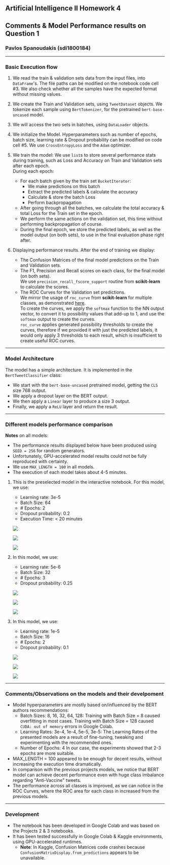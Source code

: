 ## Artificial Intelligence II Homework 4
## Comments & Model Performance results on Question 1
### Pavlos Spanoudakis (sdi1800184)
***

### Basic Execution flow

1)  We read the train & validation sets data from the input files, into `DataFrame`'s. The file paths can be modified on the notebook code cell #3.
    We also check whether all the samples have the expected format without missing values.

2)  We create the Train and Validation sets, using `TweetDataset` objects. We tokenize each sample using `BertTokenizer`, for the pretrained `bert-base-uncased` model.

3)  We will access the two sets in batches, using `DataLoader` objects.

4)  We initialize the Model. Hyperparameters such as number of epochs, batch size, learning rate & Dropout probability can be modified on code cell #5.
    We use `CrossEntropyLoss` and the `Adam` optimizer.

5)  We train the model:
    We use `list`s to store several performance stats during training, such as Loss and Accuracy on Train and Validation sets after each epoch.\
    During each epoch:
    - For each batch given by the train set `BucketIterator`:
        - We make predictions on this batch
        - Extract the predicted labels & calculate the accuracy
        - Calculate & store the batch Loss
        - Perform backpropagation
    - After going through all the batches, we calculate the total accuracy & total Loss for the Train set in the epoch.
    - We perform the same actions on the validation set, this time without performing backpropagation of course.
    - During the final epoch, we store the predicted labels, as well as the model output (on both sets), to use in the final evaluation phase right after.

6)  Displaying performance results. After the end of training we display:
    - The Confusion Matrices of the final model predictions on the Train and Validation sets.
    - The F1, Precision and Recall scores on each class, for the final model (on both sets).\
    We use `precision_recall_fscore_support` routine from **scikit-learn** to calculate the scores.
    - The ROC Curves for the Validation set predictions.\
    We mirror the usage of `roc_curve` from **scikit-learn** for multiple classes, as demonstrated [here](https://scikit-learn.org/stable/auto_examples/model_selection/plot_roc.html#plot-roc-curves-for-the-multiclass-problem).\
    To create the curves, we apply the `softmax` function to the NN output vector, to convert it to possibility values that add-up to 1, and use the `softmax` output to create the curves.\
    `roc_curve` applies generated possibility thresholds to create the curves, therefore if we provided it with just the predicted labels, it would only apply 3 thresholds to each result, which is insufficient to create useful ROC curves.

***
### Model Architecture
The model has a simple architecture. It is implemented in the `BertTweetClassifier` class:
- We start with the `bert-base-uncased` pretrained model, getting the `CLS` size 768 output.
- We apply a dropout layer on the BERT output.
- We then apply a `Linear` layer to produce a size 3 output.
- Finally, we apply a `ReLU` layer and return the result.

***
### Different models performance comparison
**Notes** on all models:
- The performance results displayed below have been produced using `SEED = 256` for random generators.
- Unfortunately, GPU-accelerated model results could not be fully reproduced with certainty.
- We use `MAX_LENGTH = 100` in all models.
- The execution of each model takes about 4-5 minutes.
1) This is the preselected model in the interactive notebook. For this model, we use:
    - Learning rate: 3e-5
    - Batch Size: 64
    - \# Epochs: 2
    - Dropout probability: 0.2
    - Execution Time: < 20 minutes

    ![](./exp_results/model1/cm.png)

    ![](./exp_results/model1/scores.png)

    ![](./exp_results/model1/curves.png)
2) In this model, we use:
    - Learning rate: 5e-6
    - Batch Size: 32
    - \# Epochs: 3
    - Dropout probability: 0.25

    ![](./exp_results/model1/cm.png)

    ![](./exp_results/model1/scores.png)

    ![](./exp_results/model1/curves.png)
3) In this model, we use:
    - Learning rate: 1e-5
    - Batch Size: 16
    - \# Epochs: 2
    - Dropout probability: 0.1

    ![](./exp_results/model1/cm.png)

    ![](./exp_results/model1/scores.png)

    ![](./exp_results/model1/curves.png)

***
### Comments/Observations on the models and their develpoment
- Model hyperparameters are mostly based on/influenced by the BERT authors recommendations:
    - Batch Sizes: 8, 16, 32, 64, 128:
    Training with Batch Size = 8 caused overfitting in most cases. Training with Batch Size = 128 caused `CUDA: out of memory` errors in Google Colab.
    - Learning Rates: 3e-4, 1e-4, 5e-5, 3e-5:
    The Learning Rates of the presented models are a result of fine-tuning, tweaking and experimenting with the recommended ones.
    - Number of Epochs: 4
    In our case, the experiments showed that 2-3 epochs are more suitable.
- MAX_LENGTH = 100 appeared to be enough for decent results, without increasing the execution time dramatically.
- In comparison with the previous projects models, we notice that BERT model can achieve decent performance even with huge class imbalance regarding "Anti-Vaccine" tweets.
- The performance across all classes is improved, as we can notice in the ROC Curves, where the ROC area for each class in increased from the previous models.

***
### Development
-   The notebook has been developed in Google Colab and was based on the Projects 2 & 3 notebooks.
-   It has been tested successfully in Google Colab & Kaggle environments, using GPU-accelerated runtimes.
    - **Note**: In Kaggle, Confusion Matrices code crashes because `ConfusionMatrixDisplay.from_predictions` appears to be unavailable.
